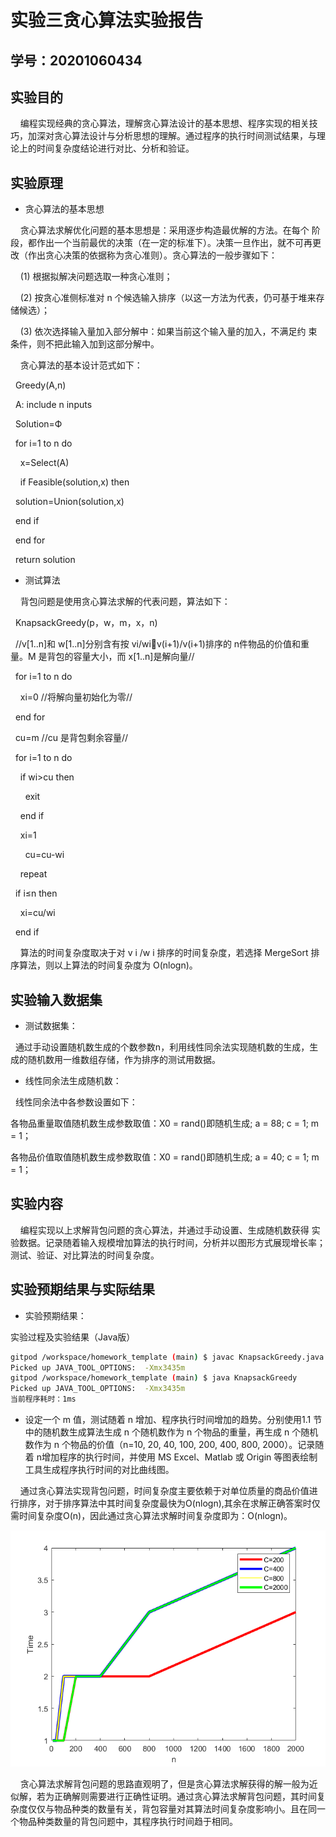 # 实验三贪心算法实验报告

## 学号：20201060434

## 实验目的

&nbsp;&nbsp;&nbsp;&nbsp;编程实现经典的贪心算法，理解贪心算法设计的基本思想、程序实现的相关技巧，加深对贪心算法设计与分析思想的理解。通过程序的执行时间测试结果，与理论上的时间复杂度结论进行对比、分析和验证。

## 实验原理

+ 贪心算法的基本思想
  
&nbsp;&nbsp;&nbsp;&nbsp;贪心算法求解优化问题的基本思想是：采用逐步构造最优解的方法。在每个
阶段，都作出一个当前最优的决策（在一定的标准下）。决策一旦作出，就不可再更改（作出贪心决策的依据称为贪心准则）。贪心算法的一般步骤如下：

&nbsp;&nbsp;&nbsp;&nbsp;(1) 根据拟解决问题选取一种贪心准则；

&nbsp;&nbsp;&nbsp;&nbsp;(2) 按贪心准侧标准对 n 个候选输入排序（以这一方法为代表，仍可基于堆来存储候选）；

&nbsp;&nbsp;&nbsp;&nbsp;(3) 依次选择输入量加入部分解中：如果当前这个输入量的加入，不满足约
束条件，则不把此输入加到这部分解中。

&nbsp;&nbsp;&nbsp;&nbsp;贪心算法的基本设计范式如下：

&nbsp;&nbsp;Greedy(A,n)

&nbsp;&nbsp;A: include n inputs

&nbsp;&nbsp;Solution=Ф

&nbsp;&nbsp;for i=1 to n do

&nbsp;&nbsp;&nbsp;&nbsp;x=Select(A)

&nbsp;&nbsp;&nbsp;&nbsp;if Feasible(solution,x) then

&nbsp;&nbsp;solution=Union(solution,x)

&nbsp;&nbsp;end if

&nbsp;&nbsp;end for

&nbsp;&nbsp;return solution

+ 测试算法
  
&nbsp;&nbsp;&nbsp;&nbsp;背包问题是使用贪心算法求解的代表问题，算法如下：

&nbsp;&nbsp;KnapsackGreedy(p，w，m，x，n)

&nbsp;&nbsp;//v[1..n]和 w[1..n]分别含有按 vi/wiv(i+1)/v(i+1)排序的 n件物品的价值和重量。M 是背包的容量大小，而 x[1..n]是解向量//

&nbsp;&nbsp;for i=1 to n do

&nbsp;&nbsp;&nbsp;&nbsp;xi=0 //将解向量初始化为零//

&nbsp;&nbsp;end for

&nbsp;&nbsp;cu=m //cu 是背包剩余容量//

&nbsp;&nbsp;for i=1 to n do

&nbsp;&nbsp;&nbsp;&nbsp;if wi>cu then

&nbsp;&nbsp;&nbsp;&nbsp;&nbsp;&nbsp;exit

&nbsp;&nbsp;&nbsp;&nbsp;end if

&nbsp;&nbsp;&nbsp;&nbsp;xi=1

&nbsp;&nbsp;&nbsp;&nbsp;&nbsp;&nbsp;cu=cu-wi

&nbsp;&nbsp;&nbsp;&nbsp;repeat

&nbsp;&nbsp;if i≤n then

&nbsp;&nbsp;&nbsp;&nbsp;xi=cu/wi

&nbsp;&nbsp;end if

&nbsp;&nbsp;&nbsp;&nbsp;算法的时间复杂度取决于对 v i /w i 排序的时间复杂度，若选择 MergeSort 排序算法，则以上算法的时间复杂度为 O(nlogn)。  

## 实验输入数据集

+ 测试数据集：
  
&nbsp;&nbsp;通过手动设置随机数生成的个数参数n，利用线性同余法实现随机数的生成，生成的随机数用一维数组存储，作为排序的测试用数据。

+ 线性同余法生成随机数：

&nbsp;&nbsp;线性同余法中各参数设置如下：

各物品重量取值随机数生成参数取值：X0 = rand()即随机生成; a = 88; c = 1; m = 1；

各物品价值取值随机数生成参数取值：X0 = rand()即随机生成; a = 40; c = 1; m = 1；

## 实验内容

&nbsp;&nbsp;&nbsp;&nbsp;编程实现以上求解背包问题的贪心算法，并通过手动设置、生成随机数获得
实验数据。记录随着输入规模增加算法的执行时间，分析并以图形方式展现增长率；测试、验证、对比算法的时间复杂度。

## 实验预期结果与实际结果

+ 实验预期结果：

实验过程及实验结果（Java版）

```bash
gitpod /workspace/homework_template (main) $ javac KnapsackGreedy.java 
Picked up JAVA_TOOL_OPTIONS:  -Xmx3435m
gitpod /workspace/homework_template (main) $ java KnapsackGreedy 
Picked up JAVA_TOOL_OPTIONS:  -Xmx3435m
当前程序耗时：1ms

```

+ 设定一个 m 值，测试随着 n 增加、程序执行时间增加的趋势。分别使用1.1 节中的随机数生成算法生成 n 个随机数作为 n 个物品的重量，再生成 n 个随机数作为 n 个物品的价值（n=10, 20, 40, 100, 200, 400, 800, 2000）。记录随着 n增加程序的执行时间，并使用 MS Excel、Matlab 或 Origin 等图表绘制工具生成程序执行时间的对比曲线图。

&nbsp;&nbsp;&nbsp;&nbsp;通过贪心算法实现背包问题，时间复杂度主要依赖于对单位质量的商品价值进行排序，对于排序算法中其时间复杂度最快为O(nlogn),其余在求解正确答案时仅需时间复杂度O(n)，因此通过贪心算法求解时间复杂度即为：O(nlogn)。

![贪心算法求解背包问题时间复杂度](贪心法实现背包问题.png)

&nbsp;&nbsp;&nbsp;&nbsp;贪心算法求解背包问题的思路直观明了，但是贪心算法求解获得的解一般为近似解，若为正确解则需要进行正确性证明。通过贪心算法求解背包问题，其时间复杂度仅仅与物品种类的数量有关，背包容量对其算法时间复杂度影响小。且在同一个物品种类数量的背包问题中，其程序执行时间趋于相同。

